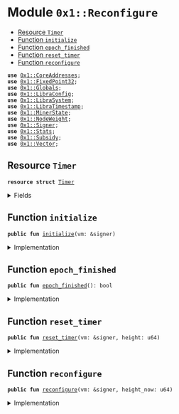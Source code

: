 
<a name="0x1_Reconfigure"></a>

# Module `0x1::Reconfigure`



-  [Resource `Timer`](#0x1_Reconfigure_Timer)
-  [Function `initialize`](#0x1_Reconfigure_initialize)
-  [Function `epoch_finished`](#0x1_Reconfigure_epoch_finished)
-  [Function `reset_timer`](#0x1_Reconfigure_reset_timer)
-  [Function `reconfigure`](#0x1_Reconfigure_reconfigure)


<pre><code><b>use</b> <a href="CoreAddresses.md#0x1_CoreAddresses">0x1::CoreAddresses</a>;
<b>use</b> <a href="FixedPoint32.md#0x1_FixedPoint32">0x1::FixedPoint32</a>;
<b>use</b> <a href="Globals.md#0x1_Globals">0x1::Globals</a>;
<b>use</b> <a href="LibraConfig.md#0x1_LibraConfig">0x1::LibraConfig</a>;
<b>use</b> <a href="LibraSystem.md#0x1_LibraSystem">0x1::LibraSystem</a>;
<b>use</b> <a href="LibraTimestamp.md#0x1_LibraTimestamp">0x1::LibraTimestamp</a>;
<b>use</b> <a href="MinerState.md#0x1_MinerState">0x1::MinerState</a>;
<b>use</b> <a href="NodeWeight.md#0x1_NodeWeight">0x1::NodeWeight</a>;
<b>use</b> <a href="Signer.md#0x1_Signer">0x1::Signer</a>;
<b>use</b> <a href="Stats.md#0x1_Stats">0x1::Stats</a>;
<b>use</b> <a href="Subsidy.md#0x1_Subsidy">0x1::Subsidy</a>;
<b>use</b> <a href="Vector.md#0x1_Vector">0x1::Vector</a>;
</code></pre>



<a name="0x1_Reconfigure_Timer"></a>

## Resource `Timer`



<pre><code><b>resource</b> <b>struct</b> <a href="Reconfigure.md#0x1_Reconfigure_Timer">Timer</a>
</code></pre>



<details>
<summary>Fields</summary>


<dl>
<dt>
<code>epoch: u64</code>
</dt>
<dd>

</dd>
<dt>
<code>height_start: u64</code>
</dt>
<dd>

</dd>
<dt>
<code>seconds_start: u64</code>
</dt>
<dd>

</dd>
</dl>


</details>

<a name="0x1_Reconfigure_initialize"></a>

## Function `initialize`



<pre><code><b>public</b> <b>fun</b> <a href="Reconfigure.md#0x1_Reconfigure_initialize">initialize</a>(vm: &signer)
</code></pre>



<details>
<summary>Implementation</summary>


<pre><code><b>public</b> <b>fun</b> <a href="Reconfigure.md#0x1_Reconfigure_initialize">initialize</a>(vm: &signer) {
    <b>let</b> sender = <a href="Signer.md#0x1_Signer_address_of">Signer::address_of</a>(vm);
    <b>assert</b>(sender == <a href="CoreAddresses.md#0x1_CoreAddresses_LIBRA_ROOT_ADDRESS">CoreAddresses::LIBRA_ROOT_ADDRESS</a>(), 190201014010);
    move_to&lt;<a href="Reconfigure.md#0x1_Reconfigure_Timer">Timer</a>&gt;(
    vm,
    <a href="Reconfigure.md#0x1_Reconfigure_Timer">Timer</a> {
        epoch: 0,
        height_start: 0,
        seconds_start: <a href="LibraTimestamp.md#0x1_LibraTimestamp_now_seconds">LibraTimestamp::now_seconds</a>()
        }
    );
}
</code></pre>



</details>

<a name="0x1_Reconfigure_epoch_finished"></a>

## Function `epoch_finished`



<pre><code><b>public</b> <b>fun</b> <a href="Reconfigure.md#0x1_Reconfigure_epoch_finished">epoch_finished</a>(): bool
</code></pre>



<details>
<summary>Implementation</summary>


<pre><code><b>public</b> <b>fun</b> <a href="Reconfigure.md#0x1_Reconfigure_epoch_finished">epoch_finished</a>(): bool <b>acquires</b> <a href="Reconfigure.md#0x1_Reconfigure_Timer">Timer</a> {
    <b>let</b> epoch_secs = <a href="Globals.md#0x1_Globals_get_epoch_length">Globals::get_epoch_length</a>();
    <b>let</b> time = borrow_global&lt;<a href="Reconfigure.md#0x1_Reconfigure_Timer">Timer</a>&gt;(<a href="CoreAddresses.md#0x1_CoreAddresses_LIBRA_ROOT_ADDRESS">CoreAddresses::LIBRA_ROOT_ADDRESS</a>());
    <a href="LibraTimestamp.md#0x1_LibraTimestamp_now_seconds">LibraTimestamp::now_seconds</a>() &gt; (epoch_secs + time.seconds_start)
}
</code></pre>



</details>

<a name="0x1_Reconfigure_reset_timer"></a>

## Function `reset_timer`



<pre><code><b>public</b> <b>fun</b> <a href="Reconfigure.md#0x1_Reconfigure_reset_timer">reset_timer</a>(vm: &signer, height: u64)
</code></pre>



<details>
<summary>Implementation</summary>


<pre><code><b>public</b> <b>fun</b> <a href="Reconfigure.md#0x1_Reconfigure_reset_timer">reset_timer</a>(vm: &signer, height: u64) <b>acquires</b> <a href="Reconfigure.md#0x1_Reconfigure_Timer">Timer</a> {
    <b>let</b> sender = <a href="Signer.md#0x1_Signer_address_of">Signer::address_of</a>(vm);
    <b>assert</b>(sender == <a href="CoreAddresses.md#0x1_CoreAddresses_LIBRA_ROOT_ADDRESS">CoreAddresses::LIBRA_ROOT_ADDRESS</a>(), 190201014010);
    <b>let</b> time = borrow_global_mut&lt;<a href="Reconfigure.md#0x1_Reconfigure_Timer">Timer</a>&gt;(<a href="CoreAddresses.md#0x1_CoreAddresses_LIBRA_ROOT_ADDRESS">CoreAddresses::LIBRA_ROOT_ADDRESS</a>());
    time.epoch = <a href="LibraConfig.md#0x1_LibraConfig_get_current_epoch">LibraConfig::get_current_epoch</a>() + 1;
    time.height_start = height;
    time.seconds_start = <a href="LibraTimestamp.md#0x1_LibraTimestamp_now_seconds">LibraTimestamp::now_seconds</a>();
}
</code></pre>



</details>

<a name="0x1_Reconfigure_reconfigure"></a>

## Function `reconfigure`



<pre><code><b>public</b> <b>fun</b> <a href="Reconfigure.md#0x1_Reconfigure_reconfigure">reconfigure</a>(vm: &signer, height_now: u64)
</code></pre>



<details>
<summary>Implementation</summary>


<pre><code><b>public</b> <b>fun</b> <a href="Reconfigure.md#0x1_Reconfigure_reconfigure">reconfigure</a>(vm: &signer, height_now: u64) <b>acquires</b> <a href="Reconfigure.md#0x1_Reconfigure_Timer">Timer</a>{
    <b>assert</b>(<a href="Signer.md#0x1_Signer_address_of">Signer::address_of</a>(vm) == <a href="CoreAddresses.md#0x1_CoreAddresses_LIBRA_ROOT_ADDRESS">CoreAddresses::LIBRA_ROOT_ADDRESS</a>(), 180101014010);
    <b>let</b> timer = borrow_global&lt;<a href="Reconfigure.md#0x1_Reconfigure_Timer">Timer</a>&gt;(<a href="CoreAddresses.md#0x1_CoreAddresses_LIBRA_ROOT_ADDRESS">CoreAddresses::LIBRA_ROOT_ADDRESS</a>());
    <b>let</b> height_start = timer.height_start;
    // Process outgoing validators:
    // Distribute Transaction fees and subsidy payments <b>to</b> all outgoing validators

    <b>let</b> subsidy_units = <a href="Subsidy.md#0x1_Subsidy_calculate_Subsidy">Subsidy::calculate_Subsidy</a>(vm, height_start, height_now);
    <b>let</b> (outgoing_set, fee_ratio) = <a href="LibraSystem.md#0x1_LibraSystem_get_fee_ratio">LibraSystem::get_fee_ratio</a>(vm, height_start, height_now);
    <a href="Subsidy.md#0x1_Subsidy_process_subsidy">Subsidy::process_subsidy</a>(vm, subsidy_units, &outgoing_set,  &fee_ratio);
    <a href="Subsidy.md#0x1_Subsidy_process_fees">Subsidy::process_fees</a>(vm, &outgoing_set, &fee_ratio);

    // Propose upcoming validator set:
    // Step 1: Sort Top N Elegible validators
    // Step 2: Jail non-performing validators
    // Step 3: Reset counters
    // Step 4: Bulk <b>update</b> validator set (reconfig)

    // prepare_upcoming_validator_set(vm);
    <b>let</b> top_accounts = <a href="NodeWeight.md#0x1_NodeWeight_top_n_accounts">NodeWeight::top_n_accounts</a>(
        vm, <a href="Globals.md#0x1_Globals_get_max_validator_per_epoch">Globals::get_max_validator_per_epoch</a>());
    <b>let</b> jailed_set = <a href="LibraSystem.md#0x1_LibraSystem_get_jailed_set">LibraSystem::get_jailed_set</a>(vm, height_start, height_now);

    <b>let</b> proposed_set = <a href="Vector.md#0x1_Vector_empty">Vector::empty</a>();
    <b>let</b> i = 0;
    <b>while</b> (i &lt; <a href="Vector.md#0x1_Vector_length">Vector::length</a>(&top_accounts)) {
        <b>let</b> addr = *<a href="Vector.md#0x1_Vector_borrow">Vector::borrow</a>(&top_accounts, i);
        <b>if</b> (!<a href="Vector.md#0x1_Vector_contains">Vector::contains</a>(&jailed_set, &addr)){
            <a href="Vector.md#0x1_Vector_push_back">Vector::push_back</a>(&<b>mut</b> proposed_set, addr);
        };
        i = i+ 1;
    };

    // If the cardinality of validator_set in the next epoch is less than 4, we keep the same validator set.
    <b>if</b>(<a href="Vector.md#0x1_Vector_length">Vector::length</a>&lt;address&gt;(&proposed_set)&lt;= 4) proposed_set = <a href="LibraSystem.md#0x1_LibraSystem_get_val_set_addr">LibraSystem::get_val_set_addr</a>();
    // Usually an issue in staging network for QA only.
    // This is very rare and theoretically impossible for network <b>with</b> at least 6 nodes and 6 rounds. If we reach an epoch boundary <b>with</b> at least 6 rounds, we would have at least 2/3rd of the validator set <b>with</b> at least 66% liveliness.

    //Reset Counters
    <a href="Stats.md#0x1_Stats_reconfig">Stats::reconfig</a>(vm, &proposed_set);
    <a href="MinerState.md#0x1_MinerState_reconfig">MinerState::reconfig</a>(vm);

    // <a href="Reconfigure.md#0x1_Reconfigure">Reconfigure</a> the network
    <a href="LibraSystem.md#0x1_LibraSystem_bulk_update_validators">LibraSystem::bulk_update_validators</a>(vm, proposed_set);
    <a href="Reconfigure.md#0x1_Reconfigure_reset_timer">reset_timer</a>(vm, height_now);
}
</code></pre>



</details>


[//]: # ("File containing references which can be used from documentation")
[ACCESS_CONTROL]: https://github.com/libra/lip/blob/master/lips/lip-2.md
[ROLE]: https://github.com/libra/lip/blob/master/lips/lip-2.md#roles
[PERMISSION]: https://github.com/libra/lip/blob/master/lips/lip-2.md#permissions
